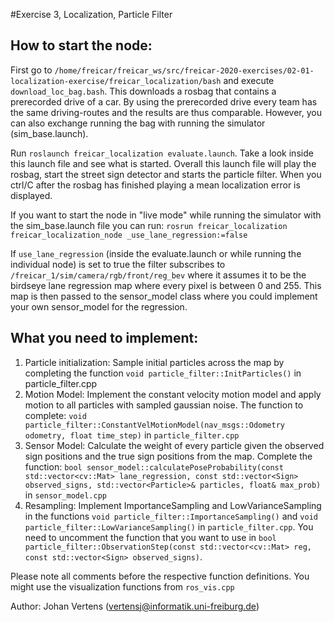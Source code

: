 #Exercise 3, Localization, Particle Filter
## How to start the node:
First go to `/home/freicar/freicar_ws/src/freicar-2020-exercises/02-01-localization-exercise/freicar_localization/bash` and execute `download_loc_bag.bash`. This downloads a rosbag that contains a prerecorded drive of a car. By using the prerecorded drive every team has the same driving-routes and the results are thus comparable.
However, you can also exchange running the bag with running the simulator (sim_base.launch).

Run `roslaunch freicar_localization evaluate.launch`. Take a look inside this launch file and see what is started.
Overall this launch file will play the rosbag, start the street sign detector and starts the particle filter. When you ctrl/C after the rosbag has finished playing a mean localization error is displayed.

If you want to start the node in "live mode" while running the simulator with the sim_base.launch file you can run:
`rosrun freicar_localization freicar_localization_node _use_lane_regression:=false`

If `use_lane_regression` (inside the evaluate.launch or while running the individual node) is set to true the filter subscribes to `/freicar_1/sim/camera/rgb/front/reg_bev` where it assumes it to be the birdseye lane regression map where every pixel is between 0 and 255. This map is then passed to the sensor_model class where you could implement your own sensor_model for the regression.  

## What you need to implement:
1. Particle initialization: Sample initial particles across the map by completing the function `void particle_filter::InitParticles()` in particle_filter.cpp
2. Motion Model: Implement the constant velocity motion model and apply motion to all particles with sampled gaussian noise. The function to complete: `void particle_filter::ConstantVelMotionModel(nav_msgs::Odometry odometry, float time_step)` in `particle_filter.cpp`
3. Sensor Model: Calculate the weight of every particle given the observed sign positions and the true sign positions from the map. Complete the function: `bool sensor_model::calculatePoseProbability(const std::vector<cv::Mat> lane_regression, const std::vector<Sign> observed_signs, std::vector<Particle>& particles, float& max_prob)` in `sensor_model.cpp`
4. Resampling: Implement ImportanceSampling and LowVarianceSampling in the functions `void particle_filter::ImportanceSampling()` and `void particle_filter::LowVarianceSampling()` in `particle_filter.cpp`.
  You need to uncomment the function that you want to use in `bool particle_filter::ObservationStep(const std::vector<cv::Mat> reg, const std::vector<Sign> observed_signs)`.

Please note all comments before the respective function definitions.
You might use the visualization functions from `ros_vis.cpp`

Author: Johan Vertens (vertensj@informatik.uni-freiburg.de)
